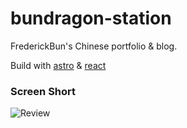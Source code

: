 # bundragon-station

FrederickBun's Chinese portfolio & blog.

Build with [astro](https://astro.build) & [react](https://react.dev/)

### Screen Short

![Review](https://cdn.jsdelivr.net/gh/FrederickBun/upyun-rhimgcdn@img/upload/Screenshot%202024-10-25%20at%209.46.36%E2%80%AFPM-20241025-1729864037246-569c03dc380d1245.webp)
